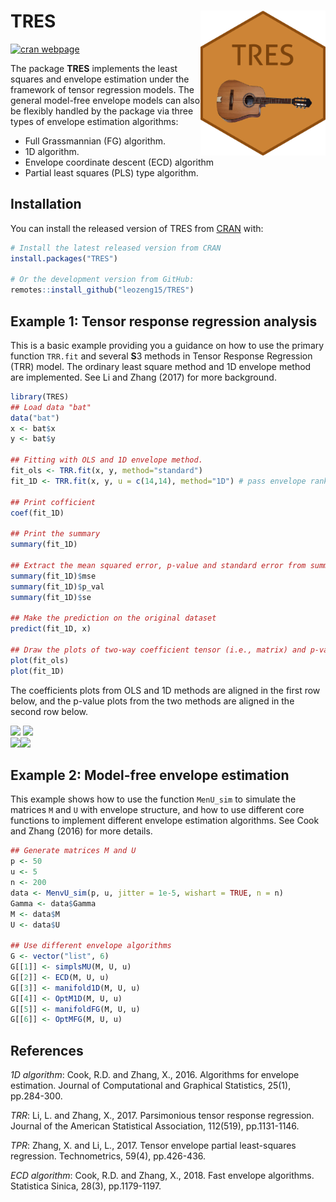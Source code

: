 
# TRES <img src="man/figures/TRES_logo.png" align="right" width="200"/>

<!-- badges: start -->
[![cran webpage](https://img.shields.io/badge/cran-1.1.4-blue)](https://CRAN.R-project.org/package=TRES)
<!-- badges: end -->

The package **TRES** implements the least squares and envelope estimation under the framework of tensor regression models. The general model-free envelope models can also be flexibly handled by the package via three types of envelope estimation algorithms: 
- Full Grassmannian (FG) algorithm.
- 1D algorithm.
- Envelope coordinate descent (ECD) algorithm
- Partial least squares (PLS) type algorithm.

## Installation

You can install the released version of TRES from [CRAN](https://CRAN.R-project.org) with:

``` r
# Install the latest released version from CRAN
install.packages("TRES")

# Or the development version from GitHub:
remotes::install_github("leozeng15/TRES")
```

## Example 1: Tensor response regression analysis

This is a basic example providing you a guidance on how to use the primary function `TRR.fit` and several **S**3 methods in Tensor Response Regression (TRR) model. The ordinary least square method and 1D envelope method are implemented. See Li and Zhang (2017) for more background.

``` r
library(TRES)
## Load data "bat"
data("bat")
x <- bat$x
y <- bat$y

## Fitting with OLS and 1D envelope method.
fit_ols <- TRR.fit(x, y, method="standard")
fit_1D <- TRR.fit(x, y, u = c(14,14), method="1D") # pass envelope rank (14,14)

## Print cofficient
coef(fit_1D)

## Print the summary
summary(fit_1D)

## Extract the mean squared error, p-value and standard error from summary
summary(fit_1D)$mse
summary(fit_1D)$p_val
summary(fit_1D)$se

## Make the prediction on the original dataset
predict(fit_1D, x)

## Draw the plots of two-way coefficient tensor (i.e., matrix) and p-value tensor.
plot(fit_ols)
plot(fit_1D)
```

The coefficients plots from OLS and 1D methods are aligned in the first row below, and the p-value plots from the two methods are aligned in the second row below.

<div>
<img src="man/figures/resp_2D_std.png" width="300"/> <img src="man/figures/resp_2D_1D.png" width="300"/> <br>
 <img src="man/figures/p_value_std.png" width="300"/><img src="man/figures/p_value_1D.png" width="300"/>
</div>

## Example 2: Model-free envelope estimation
This example shows how to use the function `MenU_sim` to simulate the matrices `M` and `U` with envelope structure, and how to use different core functions to implement different envelope estimation algorithms. See Cook and Zhang (2016) for more details.
``` r
## Generate matrices M and U
p <- 50
u <- 5
n <- 200
data <- MenvU_sim(p, u, jitter = 1e-5, wishart = TRUE, n = n)
Gamma <- data$Gamma
M <- data$M
U <- data$U

## Use different envelope algorithms
G <- vector("list", 6)
G[[1]] <- simplsMU(M, U, u)
G[[2]] <- ECD(M, U, u)
G[[3]] <- manifold1D(M, U, u)
G[[4]] <- OptM1D(M, U, u)
G[[5]] <- manifoldFG(M, U, u)
G[[6]] <- OptMFG(M, U, u)
```

## References

*1D algorithm*: Cook, R.D. and Zhang, X., 2016. Algorithms for envelope estimation. Journal of Computational and Graphical Statistics, 25(1), pp.284-300.

*TRR*: Li, L. and Zhang, X., 2017. Parsimonious tensor response regression. Journal of the American Statistical Association, 112(519), pp.1131-1146.

*TPR*: Zhang, X. and Li, L., 2017. Tensor envelope partial least-squares regression. Technometrics, 59(4), pp.426-436.


*ECD algorithm*: Cook, R.D. and Zhang, X., 2018. Fast envelope algorithms. Statistica Sinica, 28(3), pp.1179-1197.




